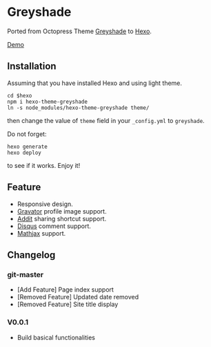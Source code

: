 # Greyshade

Ported from Octopress Theme [Greyshade](https://github.com/shashankmehta/greyshade)
to [Hexo](https://github.com/tommy351/hexo).

[Demo](https://nuklly.github.io)

## Installation

Assuming that you have installed Hexo and using light theme.

    cd $hexo
    npm i hexo-theme-greyshade
    ln -s node_modules/hexo-theme-greyshade theme/

then change the value of `theme` field in your `_config.yml` to `greyshade`.

Do not forget:

    hexo generate
    hexo deploy

to see if it works. Enjoy it!

## Feature

- Responsive design.
- [Gravator](https://gravatar.com/) profile image support.
- [Addit](http://www.addthis.com/) sharing shortcut support.
- [Disqus](http://disqus.com/) comment support.
- [Mathjax](http://www.mathjax.org/) support.

## Changelog

### git-master

- [Add Feature] Page index support
- [Removed Feature] Updated date removed
- [Removed Feature] Site title display

### V0.0.1

- Build basical functionalities

